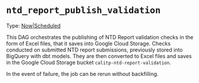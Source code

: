 # `ntd_report_publish_validation`

Type: [Now|Scheduled](https://docs.calitp.org/data-infra/airflow/dags-maintenance.html)

This DAG orchestrates the publishing of NTD Report validation checks in the form of Excel files, that it saves into Google Cloud Storage. Checks conducted on submitted NTD report submissions, previously stored into BigQuery with dbt models. They are then converted to Excel files and saves in the Google Cloud Storage bucket `calitp-ntd-report-validation`.

In the event of failure, the job can be rerun without backfilling.
